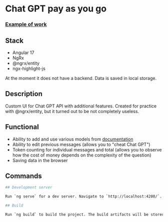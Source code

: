 # Chat GPT pay as you go

### [Example of work](https://oleksandr-kupenko.github.io/chat-gpt-pay-as-you-go/browser)

## Stack
- Angular 17
- NgRx
- @ngrx/entity
- ngx-highlight-js

At the moment it does not have a backend. Data is saved in local storage.

## Description
Custom UI for Chat GPT API with additional features. Created for practice with @ngrx/entity, but it turned out to be not completely useless.    

## Functional
- Ability to add and use various models from  [documentation](https://platform.openai.com/docs/models/gpt-4-and-gpt-4-turbo)
- Ability to edit previous messages (allows you to "cheat Chat GPT")
- Token counting for individual messages and total (allows you to observe how the cost of money depends on the complexity of the question)
- Saving data in the browser

## Commands
```bash
## Development server

Run `ng serve` for a dev server. Navigate to `http://localhost:4200/`. The application will automatically reload if you change any of the source files.

## Build

Run `ng build` to build the project. The build artifacts will be stored in the `dist/` directory.
```
